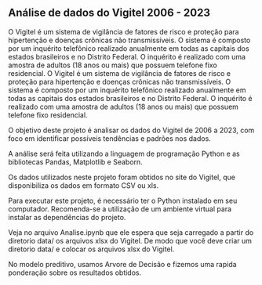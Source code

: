 ## Análise de dados do Vigitel 2006 - 2023

O Vigitel é um sistema de vigilância de fatores de risco e proteção para hipertenção e doenças crônicas não transmissíveis. O sistema é composto por um inquérito telefônico realizado anualmente em todas as capitais dos estados brasileiros e no Distrito Federal. O inquérito é realizado com uma amostra de adultos (18 anos ou mais) que possuem telefone fixo residencial. O Vigitel é um sistema de vigilância de fatores de risco e proteção para hipertenção e doenças crônicas não transmissíveis. O sistema é composto por um inquérito telefônico realizado anualmente em todas as capitais dos estados brasileiros e no Distrito Federal. O inquérito é realizado com uma amostra de adultos (18 anos ou mais) que possuem telefone fixo residencial.

O objetivo deste projeto é analisar os dados do Vigitel de 2006 a 2023, com foco em identificar possíveis tendências e padrões nos dados.

A análise será feita utilizando a linguagem de programação Python e as bibliotecas Pandas, Matplotlib e Seaborn.

Os dados utilizados neste projeto foram obtidos no site do Vigitel, que disponibiliza os dados em formato CSV ou xls.

Para executar este projeto, é necessário ter o Python instalado em seu computador. Recomenda-se a utilização de um ambiente virtual para instalar as dependências do projeto.

Veja no arquivo Analise.ipynb que ele espera que seja carregado a partir do diretorio data/ os arquivos xlsx do Vigitel.
De modo que você deve criar um diretorio data/ e colocar os arquivos xlsx do Vigitel.

No modelo preditivo, usamos Arvore de Decisão e fizemos uma rapida ponderação sobre os resultados obtidos.

